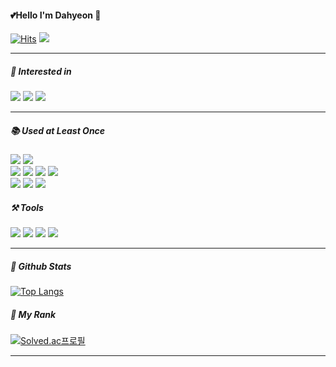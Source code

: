 
<div align = left>

#### 💕Hello I'm Dahyeon 👋 


 [![Hits](https://hits.seeyoufarm.com/api/count/incr/badge.svg?url=https%3A%2F%2Fgithub.com%2Fhyeonda02&count_bg=%23EE8181&title_bg=%23FFC2E8&icon=&icon_color=%23E7E7E7&title=%E2%99%A1+hits&edge_flat=false)](https://hits.seeyoufarm.com)
 <a href="https://hyeonda02.github.io/"><img src="https://img.shields.io/badge/My blog-A9BCF5?style=flat-square&logo=GitHub Sponsors&logoColor=white&link=https://hyeondaya.tistory.com/m/"/></a>

<hr>
</div>

##### 🌱 Interested in

<div align=left>
<img src="https://img.shields.io/badge/java-007396?style=for-the-badge&logo=java&logoColor=white"> 
<img src="https://img.shields.io/badge/Kotlin-7F52FF?style=for-the-badge&logo=Kotlin&logoColor=white">
<img src="https://img.shields.io/badge/Django-092E20?style=for-the-badge&logo=Django&logoColor=white">
</div>
<hr>

##### 📚 Used at Least Once
<div align=left>

<img src="https://img.shields.io/badge/java-007396?style=for-the-badge&logo=java&logoColor=white"> 
<img src="https://img.shields.io/badge/c++-00599C?style=for-the-badge&logo=c%2B%2B&logoColor=white">
<br>
<img src="https://img.shields.io/badge/html5-E34F26?style=for-the-badge&logo=html5&logoColor=white">
 <img src="https://img.shields.io/badge/css-1572B6?style=for-the-badge&logo=css3&logoColor=white"> 
 <img src="https://img.shields.io/badge/javascript-F7DF1E?style=for-the-badge&logo=javascript&logoColor=black"> 
 <img src="https://img.shields.io/badge/Python-3776AB?style=for-the-badge&logo=Python&logoColor=white">
 <br>
 <img src="https://img.shields.io/badge/mysql-4479A1?style=for-the-badge&logo=mysql&logoColor=white">
 <img src="https://img.shields.io/badge/node.js-339933?style=for-the-badge&logo=Node.js&logoColor=white">
 <img src="https://img.shields.io/badge/Kotlin-7F52FF?style=for-the-badge&logo=Kotlin&logoColor=white">


 </div>


##### ⚒️ Tools
<div align=left>
<img src="https://img.shields.io/badge/IntelliJ IDEA-000000?style=for-the-badge&logo=IntelliJ IDEA&logoColor=white"> 
<img src="https://img.shields.io/badge/Eclipse IDE -2C2255?style=for-the-badge&logo=Eclipse IDE&logoColor=white"> 
<img src="https://img.shields.io/badge/Visual Studio Code-007ACC?style=for-the-badge&logo=Visual Studio Code&logoColor=white">
<img src="https://img.shields.io/badge/GitHub-181717?style=for-the-badge&logo=GitHub&logoColor=white">
</div>

<hr>

##### 💖 Github Stats
<div align=left>
<p>

  [![Top Langs](https://github-readme-stats.vercel.app/api/top-langs/?username=hyeonda02&layout=compact)](https://github.com/hyeonda02/github-readme-stats)

</p>
</div>


##### 🥈 My Rank
<div align=left>


[![Solved.ac프로필](http://mazassumnida.wtf/api/v2/generate_badge?boj=dadah)](https://solved.ac/dadah)

</div>
<hr>


